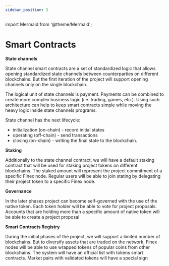```yaml
---
sidebar_position: 5
---
```


import Mermaid from '@theme/Mermaid';

# Smart Contracts

**State channels**

State channel smart contracts are a set of standardized logic that allows opening standardized state channels between counterparties on different blockchains. But the first iteration of the project will support opening channels only on the single blockchain.

The logical unit of state channels is payment. Payments can be combined to create more complex business logic (i.e. trading, games, etc.). Using such architecture can help to keep smart contracts simple while moving the heavy logic inside state channels programs.

State channel has the next lifecycle:
- initialization (on-chain) - record initial states
- operating (off-chain) - send transactions
- closing (on-chain) - writing the final state to the blockchain.

<Mermaid chart='
sequenceDiagram
rect rgb(255, 255, 204)
Note over WalletA: Opening a channel
FinexA->>WalletA: createChannel()
WalletA-->>FinexA: 0xabc: opening
WalletA-->>FinexA: outbox: [mesg0]
FinexA->>FinexB: mgs0
FinexB->>WalletB: pushMesage(mgs0)
WalletB-->>FinexB: 0xabc: proposed
FinexB->WalletB: joinChannel(0xabc)
WalletB-->>FinexB: 0xabc: opening
WalletB-->>FinexB: outbox: [mesg1]
FinexB->>FinexA: mgs1
FinexA->>WalletA: pushMesage(mgs1)
WalletA-->>FinexA: 0xabc: funding
WalletA->>Chain: deposit()
Chain-->>WalletA: Deposited
Chain-->>WalletB: Deposited
WalletB->>Chain: deposit()
Chain-->>WalletA: Deposited
Chain-->>WalletB: Deposited
WalletA-->>FinexA: outbox: [mesg2]
FinexA->>FinexB: mgs2
FinexB->>WalletB: pushMesage(mgs2)
WalletB-->>FinexB: 0xabc: running
WalletB-->>FinexB: MessageQueued(msg3)
FinexB->>FinexA: mgs3
FinexA->>WalletA: pushMesage(mgs3)
WalletA-->>FinexA: 0xabc: running
end
loop [i=0...m]
Note over WalletA: Running a channel
FinexA->>WalletA: updateChannel(state-4+2i)
WalletA-->>FinexA: 0xabc: (state-4+2i)
WalletA-->>FinexA: outbox: [msg-4+2i]
FinexA->>FinexB: mgs-4+2i
FinexB->>WalletB: pushMesage(msg-4+2i)
WalletB-->>FinexB: 0xabc: (state-4+2i)
FinexB->>WalletB: joinChannel(state-5+2i)
WalletB-->>FinexB: 0xabc: (state-5+2i)
WalletB-->>FinexB: outbox: [mesg-5+2i]
FinexB->>FinexA: mesg-5+2i
FinexA->>WalletA: pushMessage(mgs-5+2i)
WalletA-->>FinexA: 0xabc: (state-5+2i)
end
rect rgb(255, 255, 204)
Note over WalletA: Closing a channel
FinexA->>WalletA: closeChannel()
WalletA-->>FinexA: 0xabc: closing
WalletA-->>FinexA: outbox: [isFinalA]
FinexA->>FinexB: isFinalA
FinexB->>WalletB: pushMesage(isFinal)
WalletB-->>FinexB: 0xabc: closed
WalletB-->>FinexB: outbox: [isFinalB]
FinexB->>FinexA: isFinalB
FinexA->>WalletA: pushMessage(isFinalB)
WalletA-->>FinexA: 0xabc: closed
WalletA->>Chain: concludePushOutcomeAndTransferAll()
Chain-->>WalletA: AllocationUpdated
Chain-->>WalletB: AllocationUpdated
end' />

**Staking**

Additionally to the state channel contract, we will have a default staking contract that will be used for staking project tokens on different blockchains. The staked amount will represent the project commitment of a specific Finex node. Regular users will be able to join stating by delegating their project token to a specific Finex node.

**Governance**

In the later phases project can become self-governed with the use of the native token. Each token holder will be able to vote for project proposals. Accounts that are holding more than a specific amount of native token will be able to create a project proposal

**Smart Contracts Registry**

During the initial phases of the project, we will support a limited number of blockchains. But to diversify assets that are traded on the network, Finex nodes will be able to use wrapped tokens of popular coins from other blockchains. The system will have an official list with tokens smart contracts. Market pairs with validated tokens will have a special sign




